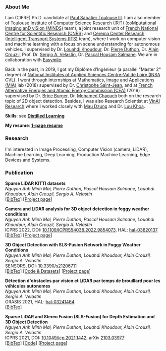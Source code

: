 ### About Me

I am (CIFRE) Ph.D. candidate at [Paul Sabatier Toulouse III](https://www.univ-tlse3.fr/english-version). I am also member of [Toulouse Institute of Computer Science Research (IRIT)](https://www.irit.fr/) ([coMputational Imaging anD viSion (MINDS)](https://www.irit.fr/en/departement/dep-signals-and-images/minds-team/) team), a joint research unit of [French National Centre for Scientific Research (CNRS)](https://www.cnrs.fr/en) and [Cerema Center Research](https://www.cerema.fr/en) ([Intelligent Transport Systems (ITS)](https://www.cerema.fr/en/innovation-recherche/recherche/equipes/its-intelligent-transport-systems-towards-greater-safety-and) team), where I work on computer vision and machine learning with a focus on scene understanding for autonomous vehicles. I supervised by Dr. [Louahdi Khoudour](https://www.researchgate.net/profile/Louahdi-Khoudour), Dr. [Pierre Duthon](https://www.researchgate.net/profile/Pierre-Duthon), Dr. [Alain Crouzil](https://www.irit.fr/~Alain.Crouzil/), Prof. Dr. [Sergio A. Velastin](https://scholar.google.com/citations?user=FsE86kwAAAAJ&hl=en), Dr. [Pascal Housam Salmane](https://scholar.google.fr/citations?hl=fr&user=yvLitLEAAAAJ&view_op=list_works&sortby=pubdate). We are in collaboration with [Easymile](https://easymile.com/).

Back in the past, in 2019, I got my Diplôme d’Ingénieur (a parallel "Master 2" degree) at [National Institutes of Applied Sciences Centre-Val de Loire (INSA CVL)](https://www.groupe-insa.fr/en). I went through internships at [Mathematics, Image and Applications (MIA)](http://mia.univ-larochelle.fr/) lab (2018) supervised by Dr. [Christophe Saint-Jean](https://scholar.google.com/citations?user=qUEKhMUAAAAJ&hl=en), and at [French Alternative Energies and Atomic Energy Commission (CEA)](https://kalisteo.cea.fr/index.php/ai/) (2019) supervised by Dr. [Brice Burger](http://brice.burger.pagesperso-orange.fr/PageDaccueil.html?lang=en), Dr. [Mohamed Chaouch](https://www.researchgate.net/profile/Mohamed-Chaouch-2) both on the research topic of 2D object detection. Besides, I was also Research Scientist at [VinAI Research](https://www.vinai.io/) where I worked closely with [Mau Dzung](https://github.com/maudzung) and Dr. [Luu Khoa](https://scholar.google.com/citations?user=JPAl8-gAAAAJ&hl=en).

**Skills**: see **[Distilled Learning](distilled)**

**My resume**: **[1-page resume](/docs/cv_Nguyen_Anh_Minh_MAI.pdf)**

### Research

I'm interested in Image Processing, Computer Vision (camera, LiDAR), Machine Learning, Deep Learning, Production Machine Learning, Edge Devices and Systems.

### Publication

**Sparse LiDAR KITTI datasets**<br>
*Nguyen Anh Minh Mai, Pierre Duthon, Pascal Housam Salmane, Louahdi Khoudour, Alain Crouzil, Sergio A. Velastin*<br>
[[BibTex](../../docs/mai_sparse.txt)] [[Project page](sparse_lidar_kitti_datasets)]

**Camera and LiDAR analysis for 3D object detection in foggy weather conditions**<br>
*Nguyen Anh Minh Mai, Pierre Duthon, Pascal Housam Salmane, Louahdi Khoudour, Alain Crouzil, Sergio A. Velastin*<br>
ICPRS 2022, DOI: [10.1109/ICPRS54038.2022.9854073](https://ieeexplore.ieee.org/document/9854073), HAL: [hal-03820137](https://hal.archives-ouvertes.fr/hal-03820137/)<br>
[[BibTex](../../docs/mai_cameralidar_2022.txt)] [[Project page](camera_lidar_analysis)]

**3D Object Detection with SLS-Fusion Network in Foggy Weather Conditions**<br>
*Nguyen Anh Minh Mai, Pierre Duthon, Louahdi Khoudour, Alain Crouzil, Sergio A. Velastin*<br>
SENSORS, DOI: [10.3390/s21206711](https://doi.org/10.3390/s21206711)<br>
[[BibTex](../../docs/mai_sensors_2021.txt)] [[Code & Datasets](https://github.com/maiminh1996/multifogkitti)] [[Project page](multifogkitti)]
<!-- [<a href='/multifogkitti' target="_blank">Project page</a>] -->

**Détection d'obstacles par vision et LiDAR par temps de brouillard pour les véhicules autonomes**<br>
*Nguyen Anh Minh Mai, Pierre Duthon, Louahdi Khoudour, Alain Crouzil, Sergio A. Velastin*<br>
ORASIS 2021, HAL: [hal-03241464](https://hal.archives-ouvertes.fr/hal-03241464/)<br>
[[BibTex](../../docs/mai_orasis_2021.txt)]

**Sparse LiDAR and Stereo Fusion (SLS-Fusion) for Depth Estimation and 3D Object Detection**<br>
*Nguyen Anh Minh Mai, Pierre Duthon, Louahdi Khoudour, Alain Crouzil, Sergio A. Velastin*<br>
ICPRS 2021, DOI: [10.1049/icp.2021.1442](https://ieeexplore.ieee.org/document/9569023), arXiv [2103.03977](https://arxiv.org/abs/2103.03977)<br>
[[BibTex](../../docs/mai_sls_2021.txt)] [[Code](https://github.com/maiminh1996/SLS-Fusion)] [[Project page](sls-fusion)]

<!-- <p><iframe style="margin-left: 2px; margin-top: -15px; margin-bottom:-5px;" frameborder="0" scrolling="0" width="100px" height="20px" src="https://ghbtns.com/github-btn.html?user=maiminh1996&repo=SLS-Fusion&type=star&count=true"></iframe></p> -->